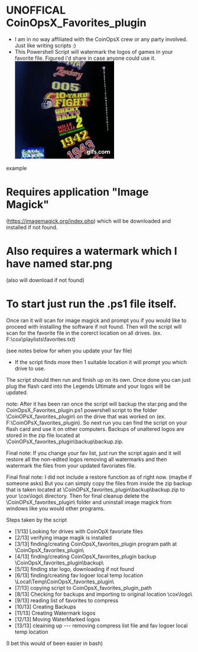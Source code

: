 # UNOFFICAL CoinOpsX_Favorites_plugin
  - I am in no way affiliated with the CoinOpsX crew or any party involved. Just like writing scripts :)
  - This Powershell Script will watermark the logos of games in your favorite file. Figured i'd share in case anyone could use it.
  ![alt text](https://github.com/chippon/CoinOpsX_Favorites_plugin/raw/main/example.gif?raw=true)
  
  example
# Requires application "Image Magick" 
  (https://imagemagick.org/index.php) which will be downloaded and installed if not found.
# Also requires a watermark which I have named star.png 
  (also will download if not found)
# To start just run the .ps1 file itself.
 
  Once ran it will scan for image magick and prompt you if you would like to proceed with installing the software if not found. Then will the script will scan for the favorite file in the corerct location on all drives. (ex. F:\cox\playlists\favorites.txt) 
  
  (see notes below for when you update your fav file)
  
  - If the script finds more then 1 suitable location it will prompt you which drive to use.

  The script should then run and finish up on its own. Once done you can just plug the flash card into the Legends Ultimate and your logos will be updated.
  
  note: After it has been ran once the script will backup the star.png and the CoinOpsX_Favorites_plugin.ps1 powershell script to the folder \CoinOPsX_favorites_plugin\ on the drive that was worked on (ex. F:\CoinOPsX_favorites_plugin). So next run you can find the script on your flash card and use it on other computers. Backups of unaltered logos are stored in the zip file located at \CoinOPsX_favorites_plugin\backup\backup.zip.
  
  Final note: If you change your fav list, just run the script again and it will restore all the non-edited logos removing all watermarks and then watermark the files from your updated favoriates file. 

  Final final note: I did not include a restore function as of right now. (maybe if someone asks) But you can simply copy the files from inside the zip backup that is taken located at \CoinOPsX_favorites_plugin\backup\backup.zip to your \cox\logo\ directory. Then for final cleanup delete the \CoinOPsX_favorites_plugin\ folder and uninstall image magick from windows like you would other programs.

  

Steps taken by the script
- [1/13] Looking for drives with CoinOpX favoriate files
- [2/13] verifying image magik is installed
- [3/13] finding/creating CoinOpsX_favorites_plugin program path at \CoinOpsX_favorites_plugin\
- [4/13] finding/creating CoinOpsX_favorites_plugin backup \CoinOpsX_favorites_plugin\backup\
- [5/13] finding star logo, downloading if not found
- [6/13] finding/creating fav logoer local temp location \Local\Temp\CoinOpsX_favorites_plugin\
- [7/13] copying script to CoinOpsX_favorites_plugin_path
- [8/13] Checking for backups and importing to original location \cox\logo\
- [9/13] reading list of favorites to compress
- [10/13] Creating Backups
- [11/13] Creating Watermark logos
- [12/13] Moving WaterMarked logos
- [13/13] cleaining up --- removing compress list file and fav logoer local temp location

(I bet this would of been easier in bash)

